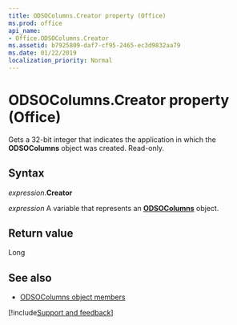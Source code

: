 ```yaml
---
title: ODSOColumns.Creator property (Office)
ms.prod: office
api_name:
- Office.ODSOColumns.Creator
ms.assetid: b7925809-daf7-cf95-2465-ec3d9832aa79
ms.date: 01/22/2019
localization_priority: Normal
---
```



# ODSOColumns.Creator property (Office)

Gets a 32-bit integer that indicates the application in which the **ODSOColumns** object was created. Read-only.


## Syntax

_expression_.**Creator**

_expression_ A variable that represents an **[ODSOColumns](Office.ODSOColumns.md)** object.


## Return value

Long


## See also

- [ODSOColumns object members](overview/Library-Reference/odsocolumns-members-office.md)



[!include[Support and feedback](~/includes/feedback-boilerplate.md)]